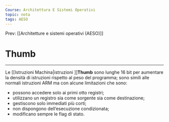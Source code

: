 ```yaml
---
Course: Architettura E Sistemi Operativi
topic: nota
tags: AESO
---
```


Prev: [[Architetture e sistemi operativi (AESO)]]

# Thumb
---

Le [[Istruzioni Machina|istruzioni ]]__Thumb__ sono lunghe 16 bit per aumentare la densità di istruzioni rispetto al peso del programma; sono simili alle normali istruzioni ARM ma con alcune limitazioni che sono:

- possono accedere solo ai primi otto registri;
- utilizzano un registro sia come sorgente sia come destinazione;
- gestiscono solo immediati più corti;
- non dispongono dell’esecuzione condizionata;
- modificano sempre le flag di stato.
